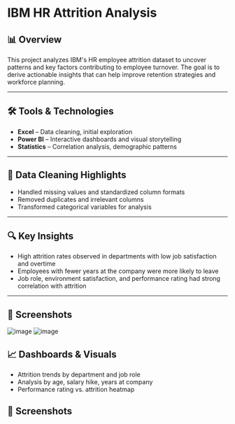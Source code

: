 # IBM HR Attrition Analysis

## 📊 Overview
This project analyzes IBM's HR employee attrition dataset to uncover patterns and key factors contributing to employee turnover. The goal is to derive actionable insights that can help improve retention strategies and workforce planning.

---

## 🛠️ Tools & Technologies
- **Excel** – Data cleaning, initial exploration
- **Power BI** – Interactive dashboards and visual storytelling
- **Statistics** – Correlation analysis, demographic patterns

---

## 🧹 Data Cleaning Highlights
- Handled missing values and standardized column formats
- Removed duplicates and irrelevant columns
- Transformed categorical variables for analysis

---

## 🔍 Key Insights
- High attrition rates observed in departments with low job satisfaction and overtime
- Employees with fewer years at the company were more likely to leave
- Job role, environment satisfaction, and performance rating had strong correlation with attrition

---
## 📸 Screenshots
![image](https://github.com/user-attachments/assets/6345ba0e-e4b1-4442-9024-2ce8da7dbee1) ![image](https://github.com/user-attachments/assets/f717d18c-cd58-496e-9a3a-0047702600d9)



## 📈 Dashboards & Visuals
- Attrition trends by department and job role
- Analysis by age, salary hike, years at company
- Performance rating vs. attrition heatmap

## 📸 Screenshots
